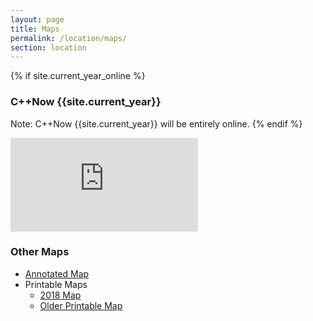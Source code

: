 ```yaml
---
layout: page
title: Maps
permalink: /location/maps/
section: location
---
```


{% if site.current_year_online %}
### C++Now {{site.current_year}}

Note: C++Now {{site.current_year}} will be entirely online.
{% endif %}
<div class="ratioBox4x3">
    <iframe src="https://www.google.com/maps/embed?pb=!1m18!1m12!1m3!1d3091.8785400551465!2d-106.82956103041808!3d39.200208540333705!2m3!1f0!2f0!3f0!3m2!1i1024!2i768!4f13.1!3m3!1m2!1s0x8740399b7d2a9169%3A0x9c3e6506954f4c5a!2sAspen+Meadows+Resort!5e0!3m2!1sen!2sus!4v1496857676310" frameborder="0" style="border:0" allowfullscreen></iframe>
</div>

### Other Maps

* [Annotated Map](/assets/uploads/pdf/AspenMeadowsResort-AnnotatedMap.pdf)
* Printable Maps
  * [2018 Map](/assets/img/maps/2018-aspen-meadows-resort-property-map.pdf)
  * [Older Printable Map](/assets/img/maps/AspenMeadowsResort-PrintableMap.png)
